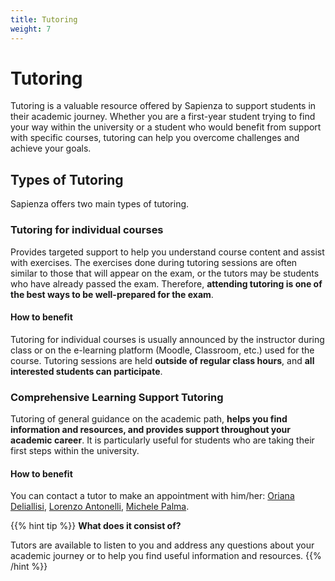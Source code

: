 ```yaml
---
title: Tutoring
weight: 7
---
```


# Tutoring

Tutoring is a valuable resource offered by Sapienza to support students in their academic journey. Whether you are a first-year student trying to find your way within the university or a student who would benefit from support with specific courses, tutoring can help you overcome challenges and achieve your goals.

## Types of Tutoring

Sapienza offers two main types of tutoring.

### Tutoring for individual courses

Provides targeted support to help you understand course content and assist with exercises. The exercises done during tutoring sessions are often similar to those that will appear on the exam, or the tutors may be students who have already passed the exam. Therefore, **attending tutoring is one of the best ways to be well-prepared for the exam**.

#### How to benefit

Tutoring for individual courses is usually announced by the instructor during class or on the e-learning platform (Moodle, Classroom, etc.) used for the course. Tutoring sessions are held **outside of regular class hours**, and **all interested students can participate**.

### Comprehensive Learning Support Tutoring

Tutoring of general guidance on the academic path, **helps you find information and resources, and provides support throughout your academic career**. It is particularly useful for students who are taking their first steps within the university.

#### How to benefit 

You can contact a tutor to make an appointment with him/her: [Oriana Deliallisi](https://telegram.me/orianani), [Lorenzo Antonelli](https://telegram.me/lorenzosphotos), [Michele Palma](https://telegram.me/flyingmp).

{{% hint tip %}}
<i class="fa-solid fa-lightbulb" style="color: #238636;"></i> **What does it consist of?**

Tutors are available to listen to you and address any questions about your academic journey or to help you find useful information and resources.
{{% /hint %}}
